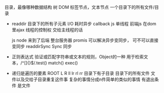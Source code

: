 目录，最像哪种数据结构 树
DOM 标签节点，文本节点
一个目录下的所有文件/目录

- readdir 目录下的所有子元素
  I/O 耗时异步 callback
  js 单线程 前端js 在dom 里ajax
  线程的控制权 交给主线程的话

  js node 来到了后端 整台服务器
  promis 可以解决异步变同步， 可不可以直接变同步
  readdirSync
  Sync 同步
- 正则表达式
  验证或匹配字符串或文本的规则，Object的一种
  用于检索文本，/^[]{}$/.test() match() exec()

- 递归是遍历的要素
      ROOT
    L      R
  ll lr   rl rr
  目录下有子目录
  目录下的所有文件
    文件以及交给子目录重复这件事
  复杂的事情分成n件简单的类似的事情
  有退出条件 是文件